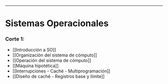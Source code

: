 ___
# Sistemas Operacionales
### Corte 1:
- [[Introducción a SO]]
- [[Organización del sistema de cómputo]]
- [[Operación del sistema de cómputo]]
- [[Máquina hipotética]]
- [[Interrupciones - Caché - Multiprogramación]]
- [[Diseño de caché - Registros base y límite]]
